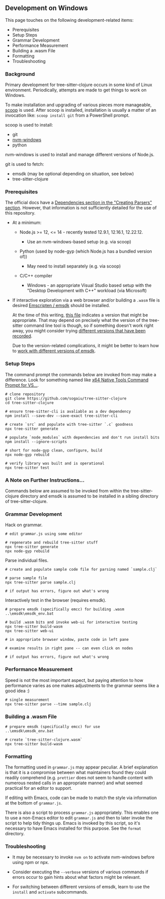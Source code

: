 ## Development on Windows

This page touches on the following development-related items:

* Prerequisites
* Setup Steps
* Grammar Development
* Performance Measurement
* Building a .wasm File
* Formatting
* Troubleshooting

### Background

Primary development for tree-sitter-clojure occurs in some kind of
Linux environment.  Periodically, attempts are made to get things to
work on Windows.

To make installation and upgrading of various pieces more manageable,
[scoop](https://scoop.sh) is used.  After scoop is installed,
installation is usually a matter of an invocation like: `scoop install
git` from a PowerShell prompt.

scoop is used to install:

* git
* [nvm-windows](https://github.com/coreybutler/nvm-windows)
* python

nvm-windows is used to install and manage different versions of
Node.js.

git is used to fetch:

* emsdk (may be optional depending on situation, see below)
* tree-sitter-clojure

### Prerequisites

The official docs have a [Dependencies section in the "Creating
Parsers"
section](https://tree-sitter.github.io/tree-sitter/creating-parsers#dependencies).
However, that information is not sufficiently detailed for the use of
this repository.

* At a minimum:

    * Node.js >= 12, <= 14 - recently tested 12.9.1, 12.16.1, 12.22.12.
      * Use an nvm-windows-based setup (e.g. via scoop)

    * Python (used by node-gyp (which Node.js has a bundled version of))
      * May need to install separately (e.g. via scoop)

    * C/C++ compiler
      * Windows - an appropriate Visual Studio based setup with the
        "Desktop Development with C++" workload (via Microsoft)

* If interactive exploration via a web browser and/or building a
  `.wasm` file is desired [Emscripten / emsdk](https://emscripten.org)
  should be installed.

    At the time of this writing, [this
    file](https://github.com/tree-sitter/tree-sitter/blob/master/cli/emscripten-version)
    indicates a version that might be appropriate.  That may depend on
    precisely what the version of the tree-sitter command line tool is
    though, so if something doesn't work right away, you might
    consider trying [different versions that have been
    recorded](https://github.com/tree-sitter/tree-sitter/commits/master/emscripten-version).

    Due to the version-related complications, it might be better to
    learn how to [work with different versions of
    emsdk](https://emscripten.org/docs/getting_started/downloads.html).

### Setup Steps

The command prompt the commands below are invoked from may make a
difference.  Look for something named like [x64 Native Tools Command
Prompt for
VS...](https://stackoverflow.com/questions/61209155/how-do-i-get-the-x64-native-tools-developer-command-prompt-for-visual-studio-com).

```
# clone repository
git clone https://github.com/sogaiu/tree-sitter-clojure
cd tree-sitter-clojure

# ensure tree-sitter-cli is avaliable as a dev dependency
npm install --save-dev --save-exact tree-sitter-cli

# create `src` and populate with tree-sitter `.c` goodness
npx tree-sitter generate

# populate `node_modules` with dependencies and don't run install bits
npm install --ignore-scripts

# short for node-gyp clean, configure, build
npx node-gyp rebuild

# verify library was built and is operational
npx tree-sitter test
```

### A Note on Further Instructions...

Commands below are assumed to be invoked from within the
tree-sitter-clojure directory and emsdk is assumed to be installed in
a sibling directory of tree-sitter-clojure.

### Grammar Development

Hack on grammar.

```
# edit grammar.js using some editor

# regenerate and rebuild tree-sitter stuff
npx tree-sitter generate
npx node-gyp rebuild
```

Parse individual files.

```
# create and populate sample code file for parsing named `sample.clj`

# parse sample file
npx tree-sitter parse sample.clj

# if output has errors, figure out what's wrong
```

Interactively test in the browser (requires emsdk).

```
# prepare emsdk (specifically emcc) for building .wasm
..\emsdk\emsdk_env.bat

# build .wasm bits and invoke web-ui for interactive testing
npx tree-sitter build-wasm
npx tree-sitter web-ui

# in appropriate browser window, paste code in left pane

# examine results in right pane -- can even click on nodes

# if output has errors, figure out what's wrong
```

### Performance Measurement

Speed is not the most important aspect, but paying attention to how
performance varies as one makes adjustments to the grammar seems like
a good idea :)

```
# single measurement
npx tree-sitter parse --time sample.clj
```

### Building a .wasm File

```
# prepare emsdk (specifically emcc) for use
..\emsdk\emsdk_env.bat

# create `tree-sitter-clojure.wasm`
npx tree-sitter build-wasm
```

### Formatting

The formatting used in `grammar.js` may appear peculiar.  A brief
explanation is that it is a compromise between what maintainers found
they could readily comprehend (e.g. `prettier` does not seem to handle
content with numerous nested calls in an appropriate manner) and what
seemed practical for an editor to support.

If editing with Emacs, code can be made to match the style via
information at the bottom of `grammar.js`.

There is also a script to process `grammar.js` appropriately.  This
enables one to use a non-Emacs editor to edit `grammar.js` and then to
later invoke the script to help tidy things up.  Emacs is invoked by
this script, so it's necessary to have Emacs installed for this
purpose.  See the `format` directory.

### Troubleshooting

* It may be necessary to invoke `nvm on` to activate nvm-windows before
  using npm or npx.

* Consider executing the `--verbose` versions of various commands if
  errors occur to gain hints about what factors might be relevant.

* For switching between different versions of emsdk, learn to use the
  `install` and `activate` subcommands.

